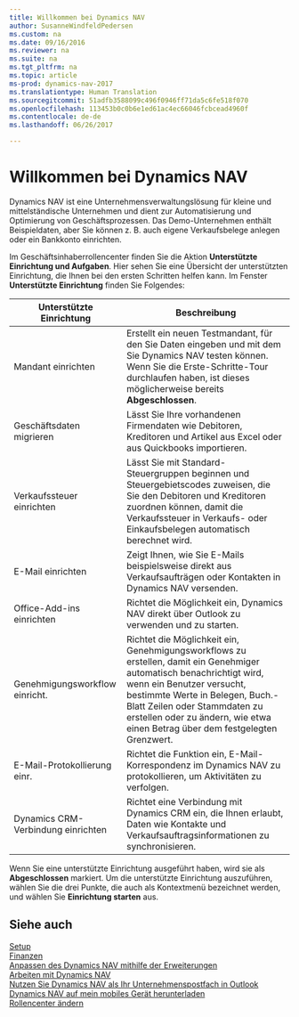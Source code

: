 ```yaml
---
title: Willkommen bei Dynamics NAV
author: SusanneWindfeldPedersen
ms.custom: na
ms.date: 09/16/2016
ms.reviewer: na
ms.suite: na
ms.tgt_pltfrm: na
ms.topic: article
ms-prod: dynamics-nav-2017
ms.translationtype: Human Translation
ms.sourcegitcommit: 51adfb3588099c496f0946ff71da5c6fe518f070
ms.openlocfilehash: 113453b0c0b6e1ed61ac4ec66046fcbcead4960f
ms.contentlocale: de-de
ms.lasthandoff: 06/26/2017

---
```


# <a name="welcome-to-dynamics-nav"></a>Willkommen bei Dynamics NAV

Dynamics NAV ist eine Unternehmensverwaltungslösung für kleine und mittelständische Unternehmen und dient zur Automatisierung und Optimierung von Geschäftsprozessen. Das Demo-Unternehmen enthält Beispieldaten, aber Sie können z. B. auch eigene Verkaufsbelege anlegen oder ein Bankkonto einrichten.  

Im Geschäftsinhaberrollencenter finden Sie die Aktion **Unterstützte Einrichtung und Aufgaben**. Hier sehen Sie eine Übersicht der unterstützten Einrichtung, die Ihnen bei den ersten Schritten helfen kann. Im Fenster **Unterstützte Einrichtung** finden Sie Folgendes:

|Unterstützte Einrichtung           |Beschreibung                                                                                      |
|-------------------------|-------------------------------------------------------------------------------------------------|
|Mandant einrichten           |Erstellt ein neuen Testmandant, für den Sie Daten eingeben und mit dem Sie Dynamics NAV testen können. Wenn Sie die Erste-Schritte-Tour durchlaufen haben, ist dieses möglicherweise bereits **Abgeschlossen**. |
|Geschäftsdaten migrieren    |Lässt Sie Ihre vorhandenen Firmendaten wie Debitoren, Kreditoren und Artikel aus Excel oder aus Quickbooks importieren.|
|Verkaufssteuer einrichten         |Lässt Sie mit Standard-Steuergruppen beginnen und Steuergebietscodes zuweisen, die Sie den Debitoren und Kreditoren zuordnen können, damit die Verkaufssteuer in Verkaufs- oder Einkaufsbelegen automatisch berechnet wird.|
|E-Mail einrichten             |Zeigt Ihnen, wie Sie E-Mails beispielsweise direkt aus Verkaufsaufträgen oder Kontakten in Dynamics NAV versenden.|
|Office-Add-ins einrichten    |Richtet die Möglichkeit ein, Dynamics NAV direkt über Outlook zu verwenden und zu starten.|
|Genehmigungsworkflow einricht.|Richtet die Möglichkeit ein, Genehmigungsworkflows zu erstellen, damit ein Genehmiger automatisch benachrichtigt wird, wenn ein Benutzer versucht, bestimmte Werte in Belegen, Buch.-Blatt Zeilen oder Stammdaten zu erstellen oder zu ändern, wie etwa einen Betrag über dem festgelegten Grenzwert.|
|E-Mail-Protokollierung einr.     |Richtet die Funktion ein, E-Mail-Korrespondenz im Dynamics NAV zu protokollieren, um Aktivitäten zu verfolgen.|
|Dynamics CRM-Verbindung einrichten|Richtet eine Verbindung mit Dynamics CRM ein, die Ihnen erlaubt, Daten wie Kontakte und Verkaufsauftragsinformationen zu synchronisieren.|

Wenn Sie eine unterstützte Einrichtung ausgeführt haben, wird sie als **Abgeschlossen** markiert. Um die unterstützte Einrichtung auszuführen, wählen Sie die drei Punkte, die auch als Kontextmenü bezeichnet werden, und wählen Sie **Einrichtung starten** aus.


## <a name="see-also"></a>Siehe auch
[Setup](setup.md)  
[Finanzen](Finance.md)  
[Anpassen des Dynamics NAV mithilfe der Erweiterungen](ui-extensions.md)  
[Arbeiten mit Dynamics NAV](ui-work-product.md)  
[Nutzen Sie Dynamics NAV als Ihr Unternehmenspostfach in Outlook](across-outlook.md)  
[Dynamics NAV auf mein mobiles Gerät herunterladen](install-mobile-app.md)  
[Rollencenter ändern](ui-change-role.md)  


